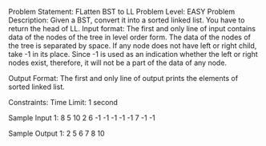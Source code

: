 Problem Statement: FLatten BST to LL
Problem Level: EASY
Problem Description:
Given a BST, convert it into a sorted linked list. You have to return the head of LL.
Input format:
The first and only line of input contains data of the nodes of the tree in level order form. The data of the nodes of the tree is separated by space. If any node does not have left or right child, take -1 in its place. Since -1 is used as an indication whether the left or right nodes exist, therefore, it will not be a part of the data of any node.

Output Format:
The first and only line of output prints the elements of sorted linked list.

Constraints:
Time Limit: 1 second

Sample Input 1:
8 5 10 2 6 -1 -1 -1 -1 -1 7 -1 -1

Sample Output 1:
2 5 6 7 8 10
